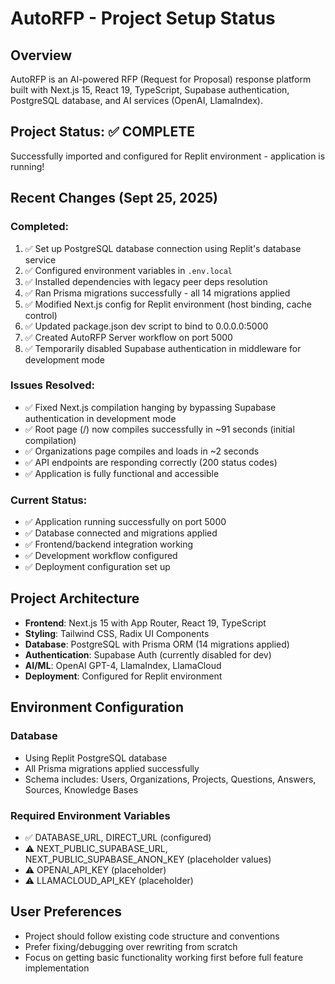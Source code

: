 # AutoRFP - Project Setup Status

## Overview
AutoRFP is an AI-powered RFP (Request for Proposal) response platform built with Next.js 15, React 19, TypeScript, Supabase authentication, PostgreSQL database, and AI services (OpenAI, LlamaIndex).

## Project Status: ✅ COMPLETE
Successfully imported and configured for Replit environment - application is running!

## Recent Changes (Sept 25, 2025)
### Completed:
1. ✅ Set up PostgreSQL database connection using Replit's database service
2. ✅ Configured environment variables in `.env.local`
3. ✅ Installed dependencies with legacy peer deps resolution 
4. ✅ Ran Prisma migrations successfully - all 14 migrations applied
5. ✅ Modified Next.js config for Replit environment (host binding, cache control)
6. ✅ Updated package.json dev script to bind to 0.0.0.0:5000
7. ✅ Created AutoRFP Server workflow on port 5000
8. ✅ Temporarily disabled Supabase authentication in middleware for development mode

### Issues Resolved:
- ✅ Fixed Next.js compilation hanging by bypassing Supabase authentication in development mode
- ✅ Root page (/) now compiles successfully in ~91 seconds (initial compilation)
- ✅ Organizations page compiles and loads in ~2 seconds
- ✅ API endpoints are responding correctly (200 status codes)
- ✅ Application is fully functional and accessible

### Current Status:
- ✅ Application running successfully on port 5000
- ✅ Database connected and migrations applied
- ✅ Frontend/backend integration working
- ✅ Development workflow configured
- ✅ Deployment configuration set up

## Project Architecture
- **Frontend**: Next.js 15 with App Router, React 19, TypeScript
- **Styling**: Tailwind CSS, Radix UI Components  
- **Database**: PostgreSQL with Prisma ORM (14 migrations applied)
- **Authentication**: Supabase Auth (currently disabled for dev)
- **AI/ML**: OpenAI GPT-4, LlamaIndex, LlamaCloud
- **Deployment**: Configured for Replit environment

## Environment Configuration
### Database
- Using Replit PostgreSQL database 
- All Prisma migrations applied successfully
- Schema includes: Users, Organizations, Projects, Questions, Answers, Sources, Knowledge Bases

### Required Environment Variables 
- ✅ DATABASE_URL, DIRECT_URL (configured)
- ⚠️ NEXT_PUBLIC_SUPABASE_URL, NEXT_PUBLIC_SUPABASE_ANON_KEY (placeholder values)
- ⚠️ OPENAI_API_KEY (placeholder)
- ⚠️ LLAMACLOUD_API_KEY (placeholder)

## User Preferences
- Project should follow existing code structure and conventions
- Prefer fixing/debugging over rewriting from scratch
- Focus on getting basic functionality working first before full feature implementation